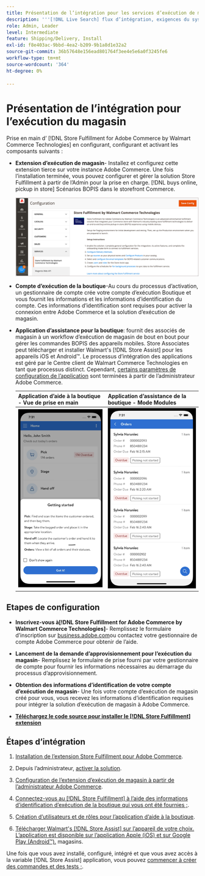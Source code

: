 ```yaml
---
title: Présentation de l’intégration pour les services d’exécution de magasin
description: '''[!DNL Live Search] flux d’intégration, exigences du système, limites et limites."'
role: Admin, Leader
level: Intermediate
feature: Shipping/Delivery, Install
exl-id: f8e403ac-9bbd-4ea2-b209-9b1a8d1e32a2
source-git-commit: 36b57648e156ead801764f3ee4e5e6a0f3245fe6
workflow-type: tm+mt
source-wordcount: '364'
ht-degree: 0%

---
```


# Présentation de l’intégration pour l’exécution du magasin

Prise en main d’ [!DNL Store Fulfillment for Adobe Commerce by Walmart Commerce Technologies] en configurant, configurant et activant les composants suivants :

- **Extension d’exécution de magasin**- Installez et configurez cette extension tierce sur votre instance Adobe Commerce. Une fois l’installation terminée, vous pouvez configurer et gérer la solution Store Fulfillment à partir de l’Admin pour la prise en charge. [!DNL buys online, pickup in store] Scénarios BOPIS dans le storefront Commerce.

  ![[!DNL Store Fulfillment Service] configuration dans la vue Admin](assets/store-fulfillment-admin-home.png)

- **Compte d’exécution de la boutique**-Au cours du processus d’activation, un gestionnaire de compte crée votre compte d’exécution Boutique et vous fournit les informations et les informations d’identification du compte. Ces informations d’identification sont requises pour activer la connexion entre Adobe Commerce et la solution d’exécution de magasin.

- **Application d’assistance pour la boutique**: fournit des associés de magasin à un workflow d’exécution de magasin de bout en bout pour gérer les commandes BOPIS des appareils mobiles. Store Associates peut télécharger et installer Walmart&#39;s [!DNL Store Assist] pour les appareils iOS et Android™. Le processus d’intégration des applications est géré par le Centre client de Walmart Commerce Technologies en tant que processus distinct. Cependant, [certains paramètres de configuration de l’application](user-setup.md) sont terminées à partir de l’administrateur Adobe Commerce.

  | Application d’aide à la boutique - Vue de prise en main | Application d’assistance de la boutique - Mode Modules |
  |-------------------------------------------------------------------------------------------------------------|-----------------------------------------------------------------------------------------------|
  | ![[!DNL Store Assist App Getting Started] Affichage sur appareil mobile](assets/store-assist-get-started-small.png) | ![[!DNL Store Assist App Orders view] sur appareil mobile](assets/store-assist-orders-small.png) |

## Etapes de configuration

- **Inscrivez-vous à[!DNL Store Fulfillment for Adobe Commerce by Walmart Commerce Technologies]**- Remplissez le formulaire d’inscription sur [business.adobe.com](https://business.adobe.com/resources/store-fulfillment.html)ou contactez votre gestionnaire de compte Adobe Commerce pour obtenir de l’aide.

- **Lancement de la demande d’approvisionnement pour l’exécution du magasin**- Remplissez le formulaire de prise fourni par votre gestionnaire de compte pour fournir les informations nécessaires au démarrage du processus d’approvisionnement.

- **Obtention des informations d’identification de votre compte d’exécution de magasin**- Une fois votre compte d’exécution de magasin créé pour vous, vous recevez les informations d’identification requises pour intégrer la solution d’exécution de magasin à Adobe Commerce.

- **[Téléchargez le code source pour installer le [!DNL Store Fulfillment] extension](install.md)**

## Étapes d’intégration

1. [Installation de l’extension Store Fulfillment pour Adobe Commerce](install.md).

1. Depuis l’administrateur, [activer la solution](enable-general.md).

1. [Configuration de l’extension d’exécution de magasin à partir de l’administrateur Adobe Commerce](service-config-settings-overview.md).

1. [Connectez-vous au [!DNL Store Fulfillment] à l’aide des informations d’identification d’exécution de la boutique qui vous ont été fournies ;](connect-set-up-service.md).

1. [Création d’utilisateurs et de rôles pour l’application d’aide à la boutique](user-setup.md).

1. [Télécharger Walmart&#39;s [!DNL Store Assist] sur l’appareil de votre choix. L’application est disponible sur l’application Apple (iOS) et sur Google Play (Android™).](app-setup.md) magasins.

Une fois que vous avez installé, configuré, intégré et que vous avez accès à la variable [!DNL Store Assist] application, vous pouvez [commencer à créer des commandes et des tests ;](test-and-deploy.md).
